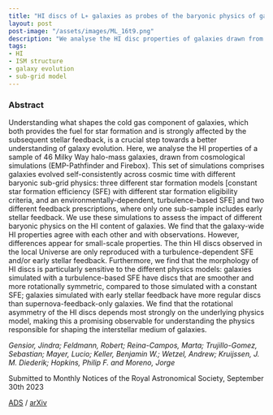 ```yaml
---
title: "HI discs of L∗ galaxies as probes of the baryonic physics of galaxy evolution"
layout: post
post-image: "/assets/images/ML_16t9.png"
description: "We analyse the HI disc properties of galaxies drawn from cosmological simulations with different star formation and stellar feedback physics at z=0. While global properties are in broad agreement with each other and observations, the HI disc morphology is particularly sensitive to the different physics. Submitted to MNRAS."   
tags:
- HI
- ISM structure
- galaxy evolution
- sub-grid model
---
```


### Abstract ### 
Understanding what shapes the cold gas component of galaxies, which both provides the fuel for star formation and is strongly affected by the subsequent stellar feedback, is a crucial step towards a better understanding of galaxy evolution. Here, we analyse the HI properties of a sample of 46 Milky Way halo-mass galaxies, drawn from cosmological simulations (EMP-Pathfinder and Firebox). This set of simulations comprises galaxies evolved self-consistently across cosmic time with different baryonic sub-grid physics: three different star formation models [constant star formation efficiency (SFE) with different star formation eligibility criteria, and an environmentally-dependent, turbulence-based SFE] and two different feedback prescriptions, where only one sub-sample includes early stellar feedback. We use these simulations to assess the impact of different baryonic physics on the HI content of galaxies. We find that the galaxy-wide HI properties agree with each other and with observations. However, differences appear for small-scale properties. The thin HI discs observed in the local Universe are only reproduced with a turbulence-dependent SFE and/or early stellar feedback. Furthermore, we find that the morphology of HI discs is particularly sensitive to the different physics models: galaxies simulated with a turbulence-based SFE have discs that are smoother and more rotationally symmetric, compared to those simulated with a constant SFE; galaxies simulated with early stellar feedback have more regular discs than supernova-feedback-only galaxies. We find that the rotational asymmetry of the HI discs depends most strongly on the underlying physics model, making this a promising observable for understanding the physics responsible for shaping the interstellar medium of galaxies.



*Gensior, Jindra; Feldmann, Robert; Reina-Campos, Marta; Trujillo-Gomez, Sebastian; Mayer, Lucio; Keller, Benjamin W.; Wetzel, Andrew; Kruijssen, J. M. Diederik; Hopkins, Philip F. and Moreno, Jorge*

Submitted to Monthly Notices of the Royal Astronomical Society, September 30th 2023


[ADS](https://ui.adsabs.harvard.edu/abs/2023arXiv231001482G) / [arXiv](https://arxiv.org/abs/2310.01482)
